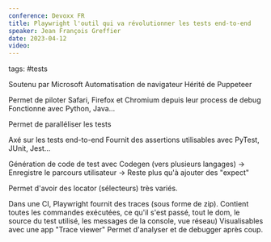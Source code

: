 ```yaml
---
conference: Devoxx FR
title: Playwright l'outil qui va révolutionner les tests end-to-end
speaker: Jean François Greffier
date: 2023-04-12
video: 
---
```

tags: #tests 

Soutenu par Microsoft
Automatisation de navigateur
Hérité de Puppeteer

Permet de piloter Safari, Firefox et Chromium depuis leur process de debug
Fonctionne avec Python, Java...

Permet de paralléliser les tests

Axé sur les tests end-to-end
Fournit des assertions utilisables avec PyTest, JUnit, Jest...

Génération de code de test avec Codegen (vers plusieurs langages)
-> Enregistre le parcours utilisateur
-> Reste plus qu'à ajouter des "expect"

Permet d'avoir des locator (sélecteurs) très variés.

Dans une CI, Playwright fournit des traces (sous forme de zip). Contient toutes les commandes exécutées, ce qu'il s'est passé, tout le dom, le source du test utilisé, les messages de la console, vue réseau)
Visualisables avec une app "Trace viewer"
Permet d'analyser et de debugger après coup.

